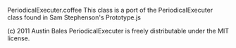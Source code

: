 PeriodicalExecuter.coffee
This class is a port of the PeriodicalExecuter class found in Sam Stephenson's Prototype.js

(c) 2011 Austin Bales
PeriodicalExecuter is freely distributable under the MIT license.
   

